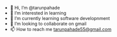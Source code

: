 - 👋 Hi, I’m @tarunpahade
- 👀 I’m interested in learning
- 🌱 I’m currently learning software developnment
- 💞️ I’m looking to collaborate on gmail
- 📫 How to reach me tarunpahade55@gmail.com

<!---
tarunpahade/tarunpahade is a ✨ special ✨ repository because its `README.md` (this file) appears on your GitHub profile.
You can click the Preview link to take a look at your changes.
--->
